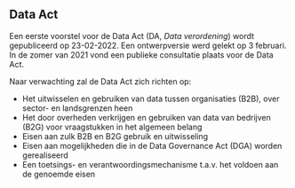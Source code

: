 ## Data Act
Een eerste voorstel voor de Data Act (DA, *Data verordening*) wordt gepubliceerd op 23-02-2022. Een ontwerpversie werd gelekt op 3 februari.
In de zomer van 2021 vond een publieke consultatie plaats voor de Data Act.

Naar verwachting zal de Data Act zich richten op:
* Het uitwisselen en gebruiken van data tussen organisaties (B2B), over sector- en landsgrenzen heen
* Het door overheden verkrijgen en gebruiken van data van bedrijven (B2G) voor vraagstukken in het algemeen belang
* Eisen aan zulk B2B en B2G gebruik en uitwisseling
* Eisen aan mogelijkheden die in de Data Governance Act (DGA) worden gerealiseerd
* Een toetsings- en verantwoordingsmechanisme t.a.v. het voldoen aan de genoemde eisen

